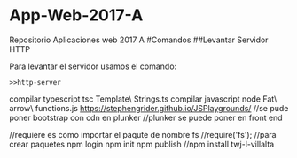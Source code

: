 # App-Web-2017-A
Repositorio Aplicaciones web 2017 A
#Comandos
##Levantar Servidor HTTP

Para levantar el servidor
usamos el comando:
```
>>http-server
```
compilar typescript
tsc Template\ Strings.ts
compilar javascript
node Fat\ arrow\ functions.js
https://stephengrider.github.io/JSPlaygrounds/
//se pude poner bootstrap con cdn en plunker
//plunker se puede poner en front end

//requiere es como importar el paqute de nombre fs
//require('fs');
//para crear paquetes
npm login
npm init
npm publish
//npm install twj-l-villalta